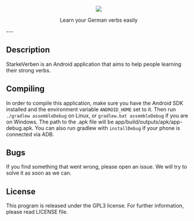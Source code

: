 <p align="center"><img src="https://raw.githubusercontent.com/Sw24Softwares/StarkeVerben/master/app/src/main/res/mipmap-xxxhdpi/ic_launcher.png"></p>
<p align="center">Learn your German verbs easily</p>
---

## Description
StarkeVerben is an Android application that aims to help people learning their strong verbs.

## Compiling
In order to compile this application, make sure you have the Android SDK installed and the environment variable `ANDROID_HOME` set to it. Then run `./gradlew assembleDebug` on Linux, or `gradlew.bat assembleDebug` if you are on Windows. The path to the .apk file will be app/build/outputs/apk/app-debug.apk. You can also run gradlew with `installDebug` if your phone is connected via ADB.

## Bugs
If you find something that went wrong, please open an issue. We will try to solve it as soon as we can.

## License
This program is released under the GPL3 license. For further information, please read LICENSE file.
